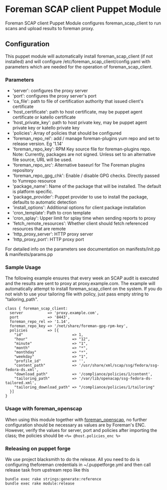 # Foreman SCAP client Puppet Module

Foreman SCAP client Puppet Module configures foreman_scap_client
to run scans and upload results to foreman proxy.

## Configuration

This puppet module will automatically install foreman_scap_client (if not installed)
and will configure /etc/foreman_scap_client/config.yaml with parameters which are needed for the operation
of foreman_scap_client.

### Parameters

* 'server': configures the proxy server
* 'port': configures the proxy server's port
* 'ca_file': path to file of certification authority that issued client's certificate
* 'host_certificate': path to host certificate, may be puppet agent certificate or katello certificate
* 'host_private_key': path to host private key, may be puppet agent private key or katello private key
* 'policies': Array of policies that should be configured
* 'foreman_repo_rel': add / manage foreman-plugins yum repo and set to release version. Eg  '1.14'
* 'foreman_repo_key': RPM Key source file for foreman-plugins repo. Note: Currently, packages are not signed.
  Unless set to an alternative file source, URL will be used.
* 'foreman_repo_src':  Alternative baseurl for The Foreman plugins repository
* 'foreman_repo_gpg_chk': Enable / disable GPG checks. Directly passed to Yumrepo resource
* 'package_name': Name of the package that will be installed. The default is platform specific.
* 'package_provider': Puppet provider to use to install the package, defaults to automatic detection
* 'install_options': Additional options for client package installation
* 'cron_template': Path to cron template
* 'cron_splay': Upper limit for splay time when sending reports to proxy
* 'fetch_remote_resources': Whether client should fetch referenced resources that are remote
* 'http_proxy_server': HTTP proxy server
* 'http_proxy_port': HTTP proxy port

For detailed info on the parameters see documentation on manifests/init.pp & manifests/params.pp

### Sample Usage

The following example ensures that every week an SCAP audit is executed and the results
are sent to proxy at proxy.example.com. The example will automatically attempt to install
foreman_scap_client on the system. If you do not wish to use your tailoring file with policy,
just pass empty string to "tailoring_path".

```puppet
class { foreman_scap_client:
  server           => 'proxy.example.com',
  port             => '8443',
  foreman_repo_rel => '1.14',
  foreman_repo_key => '/net/share/foreman-gpg-rpm-key',
  policies         => [{
    "id"                      => 1,
    "hour"                    => "12",
    "minute"                  => "1",
    "month"                   => "*",
    "monthday"                => "*",
    "weekday"                 => "1",
    "profile_id"              => '',
    "content_path"            => '/usr/share/xml/scap/ssg/fedora/ssg-fedora-ds.xml',
    "download_path"           => '/compliance/policies/1/content',
    "tailoring_path"          => '/var/lib/openacap/ssg-fedora-ds-tailored.xml',
    "tailoring_download_path" => "/compliance/policies/1/tailoring"
  }]
}
```

### Usage with foreman_openscap

When using this module together with [foreman_openscap](https://theforeman.org/plugins/foreman_openscap/), no further configuration
 should be necessary as values are by Foreman's ENC. However, verify the values for server, port and policies after
 importing the class; the policies should be `<%= @host.policies_enc %>`

### Releasing on puppet forge

We use project blacksmith to do the release. All you need to do is configuring theforeman
credentials in ~/.puppetforge.yml and then call release task from upstream repo like this

```
bundle exec rake strings:generate:reference
bundle exec rake module:release
```

